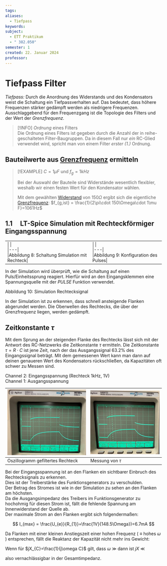```yaml
---
tags: 
aliases:
  - Tiefpass
keywords: 
subject:
  - ETT Praktikum
  - " 382.050"
semester: 1
created: 22. Januar 2024
professor:
---
```

 

# Tiefpass Filter

_Tiefpass:_ Durch die Anordnung des Widerstands und des Kondensators weist die Schaltung ein Tiefpassverhalten auf. Das bedeutet, dass höhere Frequenzen stärker gedämpft werden als niedrigere Frequenzen. Ausschlaggebend für den Frequenzgang ist die Topologie des Filters und der Wert der _Grenzfrequenz._

> [!INFO] _Ordnung_ eines Filters  
Die Ordnung eines Filters ist gegeben durch die Anzahl der in reihe-geschalteten Filter-Baugruppen. Da in diesem Fall nur _ein_ RC-Glied verwendet wird, spricht man von einem Filter _erster (1.)_ Ordnung.

## Bauteilwerte aus [Grenzfrequenz](../Hardwareentwicklung/Grenzfrequenz.md) ermitteln

> [!EXAMPLE] $C=1\mu F$ und $f_{g} = 1kHz$
> 
> 
> Bei der Auswahl der Bauteile sind Widerstände wesentlich flexibler, weshalb wir einen festen Wert für den Kondensator wählen. 
> 
> Mit dem gewählten [Widerstand](../Hardwareentwicklung/Ohmsches%20Gesetz.md) von $150\Omega$ ergibt sich die eigentliche [Grenzfrequenz](../Hardwareentwicklung/Grenzfrequenz.md): $f_{g,ist} = \frac{1}{2\pi\cdot 150\Omega\cdot 1\mu F}=1061Hz$

## 1.1     LT-Spice Simulation mit Rechteckförmiger Eingangsspannung

|   |   |
|---|---|
|\|   \|<br>\|---\|<br>\|Abbildung 8: Schaltung Simulation mit Rechteck\||\|   \|<br>\|---\|<br>\|Abbildung 9: Konfiguration des Pulses\||

In der Simulation wird überprüft, wie die Schaltung auf einen Puls/Einheitssprung reagiert. Hierfür wird an den Eingangsklemmen eine Spannungsquelle mit der _PULSE_ Funktion verwendet.

Abbildung 10: Simulation Rechtecksignal

In der Simulation ist zu erkennen, dass schnell ansteigende Flanken abgerundet werden. Die Oberwellen des Rechtecks, die über der Grenzfrequenz liegen, werden gedämpft.

## Zeitkonstante $\tau$

Mit dem Sprung an der steigenden Flanke des Rechtecks lässt sich mit der Antwort des RC-Netzwerks die Zeitkonstante $\tau$ ermitteln. Die Zeitkonstante $\tau =R\cdot C$ ist jene Zeit, nach der das Ausgangssignal $63.2\%$ des Eingangssignal beträgt. Mit dem gemessenen Wert kann man dann auf deinen genaueren Wert des Kondensators rückschließen, da Kapazitäten oft schwer zu Messen sind.

Channel 2: Eingangsspannung (Rechteck 1kHz, 1V)  
Channel 1: Ausgangsspannung

| ![](assets/Pasted%20image%2020240122233008.png)    | ![](assets/Pasted%20image%2020240122233013.png)    |
| --- | --- |
| Oszillogramm gefiltertes Rechteck    | Messung von $\tau$    |

Bei der Eingangsspannung ist an den Flanken ein sichtbarer Einbruch des Rechtecksignals zu erkennen.  
Dies ist der Treiberstärke des Funktionsgenerators zu verschulden.  
Der Betrag des Stromes ist wie in der Simulation zu sehen an den Flanken am höchsten.  
Da die Ausgangsimpedanz des Treibers im Funktionsgenerator zu hochohmig für diesen Strom ist, fällt die fehlende Spannung am Innenwiderstand der Quelle ab.  
Der maximale Strom an den Flanken ergibt sich folgendermaßen:

$$
I_{max} = \frac{U_{e}}{R_{1}}=\frac{1V}{148.5\Omega})=6.7mA
$$

Da Flanken mit einer kleinen Anstiegszeit einer hohen Frequenz ( $\equiv$ hohes $\omega$ ) entsprechen, fällt die Reaktanz der Kapazität nicht mehr ins Gewicht:

Wenn für $jX_{C}=\frac{1}{j\omega C}$ gilt, dass $\omega$ $\gg$ dann ist $jX$ $\ll$

also vernachlässigbar in der Gesamtimpedanz.
